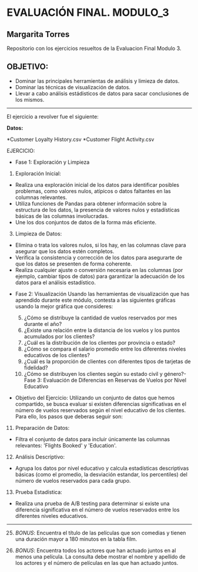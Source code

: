 # EVALUACIÓN FINAL. MODULO_3



## Margarita Torres


Repositorio con los ejercicios resueltos de la Evaluacion Final Modulo 3. 

OBJETIVO:
---

- Dominar las principales herramientas de análisis y limieza de datos.
- Dominar las técnicas de visualización de datos.
- Llevar a cabo análisis estádisticos de datos para sacar conclusiones de los mismos.
  
* * * * * * * * * * * * * * * * * * * * * * * * * * * * * * * * 
El ejercicio a revolver fue el siguiente:

**Datos:**

*Customer Loyalty History.csv
*Customer Flight Activity.csv

EJERCICIO:

- Fase 1: Exploración y Limpieza
 1. Exploración Inicial:
    
 * Realiza una exploración inicial de los datos para identificar posibles problemas, 
   como valores nulos, atípicos o datos faltantes en las columnas relevantes.
 * Utiliza funciones de Pandas para obtener información sobre la estructura de los 
   datos, la presencia de valores nulos y estadísticas básicas de las columnas 
   involucradas.
 * Une los dos conjuntos de datos de la forma más eficiente.
   
 3. Limpieza de Datos:
    
 * Elimina o trata los valores nulos, si los hay, en las columnas clave para asegurar 
   que los datos estén completos.
 * Verifica la consistencia y corrección de los datos para asegurarte de que los 
   datos se presenten de forma coherente.
 * Realiza cualquier ajuste o conversión necesaria en las columnas (por ejemplo, 
   cambiar tipos de datos) para garantizar la adecuación de los datos para el 
   análisis estadístico.
   
- Fase 2: Visualización
   Usando las herramientas de visualización que has aprendido durante este módulo, contesta a las 
   siguientes gráficas usando la mejor gráfica que consideres:
  
  5. ¿Cómo se distribuye la cantidad de vuelos reservados por mes durante el año?
  6. ¿Existe una relación entre la distancia de los vuelos y los puntos acumulados por los 
     clientes?
  7. ¿Cuál es la distribución de los clientes por provincia o estado?
  8. ¿Cómo se compara el salario promedio entre los diferentes niveles educativos de los 
     clientes?
  9. ¿Cuál es la proporción de clientes con diferentes tipos de tarjetas de fidelidad?
  10. ¿Cómo se distribuyen los clientes según su estado civil y género?- Fase 3: Evaluación de Diferencias en Reservas de Vuelos por Nivel Educativo


- Objetivo del Ejercicio:
  Utilizando un conjunto de datos que hemos compartido, se busca evaluar si existen diferencias 
  significativas en el número de vuelos reservados según el nivel educativo de los clientes. Para 
  ello, los pasos que deberas seguir son:

11. Preparación de Datos:
 * Filtra el conjunto de datos para incluir únicamente las columnas relevantes: 
  'Flights Booked' y 'Education'.

12. Análisis Descriptivo:
 * Agrupa los datos por nivel educativo y calcula estadísticas descriptivas básicas 
(como el promedio, la desviación estandar, los percentiles) del número de vuelos 
reservados para cada grupo.

 13. Prueba Estadística:
 * Realiza una prueba de A/B testing para determinar si existe una diferencia 
  significativa en el número de vuelos reservados entre los diferentes niveles 
  educativos.

---
25. *BONUS*: Encuentra el título de las películas que son comedias y tienen una duración mayor a 180 
  minutos en la tabla film.

26. *BONUS*: Encuentra todos los actores que han actuado juntos en al menos una película. La 
  consulta debe mostrar el nombre y apellido de los actores y el número de películas en las que 
  han actuado juntos.
